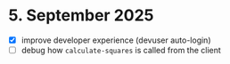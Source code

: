 # 5. September 2025

- [x] improve developer experience (devuser auto-login)
- [ ] debug how `calculate-squares` is called from the client
